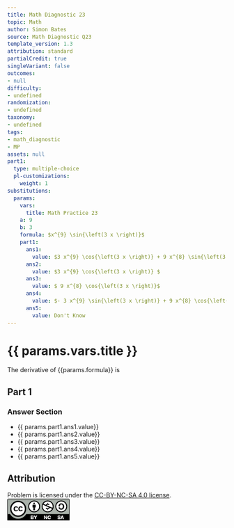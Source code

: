 ```yaml
---
title: Math Diagnostic 23
topic: Math
author: Simon Bates
source: Math Diagnostic Q23
template_version: 1.3
attribution: standard
partialCredit: true
singleVariant: false
outcomes:
- null
difficulty:
- undefined
randomization:
- undefined
taxonomy:
- undefined
tags:
- math_diagnostic
- MP
assets: null
part1:
  type: multiple-choice
  pl-customizations:
    weight: 1
substitutions:
  params:
    vars:
      title: Math Practice 23
    a: 9
    b: 3
    formula: $x^{9} \sin{\left(3 x \right)}$
    part1:
      ans1:
        value: $3 x^{9} \cos{\left(3 x \right)} + 9 x^{8} \sin{\left(3 x \right)}$
      ans2:
        value: $3 x^{9} \cos{\left(3 x \right)} $
      ans3:
        value: $ 9 x^{8} \cos{\left(3 x \right)}$
      ans4:
        value: $- 3 x^{9} \sin{\left(3 x \right)} + 9 x^{8} \cos{\left(3 x \right)}$
      ans5:
        value: Don't Know
---
```

# {{ params.vars.title }}
The derivative of {{params.formula}} is

## Part 1

### Answer Section

- {{ params.part1.ans1.value}}
- {{ params.part1.ans2.value}}
- {{ params.part1.ans3.value}}
- {{ params.part1.ans4.value}}
- {{ params.part1.ans5.value}}

## Attribution

Problem is licensed under the [CC-BY-NC-SA 4.0 license](https://creativecommons.org/licenses/by-nc-sa/4.0/).<br> ![The Creative Commons 4.0 license requiring attribution-BY, non-commercial-NC, and share-alike-SA license.](https://raw.githubusercontent.com/firasm/bits/master/by-nc-sa.png)